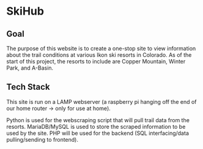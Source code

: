 # SkiHub

## Goal

The purpose of this website is to create a one-stop site to view information about the trail conditions at various Ikon ski resorts in Colorado. As of the start of this project, the resorts to include are Copper Mountain, Winter Park, and A-Basin.

## Tech Stack

This site is run on a LAMP webserver (a raspberry pi hanging off the end of our home router -> only for use at home).

Python is used for the webscraping script that will pull trail data from the resorts.
MariaDB/MySQL is used to store the scraped information to be used by the site.
PHP will be used for the backend (SQL interfacing/data pulling/sending to frontend).
